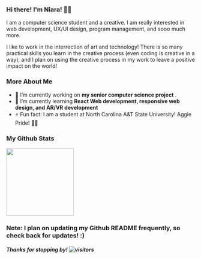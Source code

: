 ### Hi there! I'm Niara! 👋🏾

<!--
**ninibean/ninibean** is a ✨ _special_ ✨ repository because its `README.md` (this file) appears on your GitHub profile.

Here are some ideas to get you started:

- 🔭 I’m currently working on ...
- 🌱 I’m currently learning ...
- 👯 I’m looking to collaborate on ...
- 🤔 I’m looking for help with ...
- 💬 Ask me about ...
- 📫 How to reach me: ...
- 😄 Pronouns: ...
- ⚡ Fun fact: ...
-->

I am a computer science student and a creative. I am really interested in web development, UX/UI design, program management, and sooo much more.

I like to work in the interrection of art and technology! There is so many practical skills you learn in the creative process (even coding is creative in a way), and I plan on using the creative process in my work to leave a positive impact on the world!

### More About Me
- 🔭 I’m currently working on **my senior computer science project** .
- 🌱 I’m currently learning **React Web development, responsive web design, and AR/VR development**
- ⚡ Fun fact: I am a student at North Carolina A&T State University! Aggie Pride! 💙💛

### My Github Stats
<img height="180em" src="https://github-readme-stats.vercel.app/api?username=ninibean&show_icons=true&hide_border=true&&count_private=true&include_all_commits=true" />

### Note: I plan on updating my Github README frequently, so check back for updates! :)
##### Thanks for stopping by! ![visitors](https://visitor-badge.glitch.me/badge?page_id=page.id)

